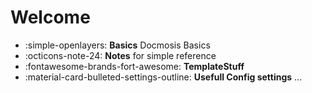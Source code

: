 # Welcome 

<div class="grid cards" markdown>

- :simple-openlayers: __Basics__ Docmosis Basics
- :octicons-note-24: __Notes__ for simple reference
- :fontawesome-brands-fort-awesome: __TemplateStuff__
- :material-card-bulleted-settings-outline: __Usefull Config settings__ ... 

</div>
